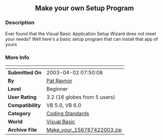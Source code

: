 ﻿<div align="center">

## Make your own Setup Program


</div>

### Description

Ever found that the Visual Basic Application Setup Wizard does not meet your needs? Well here's a basic setup program that can install that app of yours
 
### More Info
 


<span>             |<span>
---                |---
**Submitted On**   |2003-04-02 07:50:08
**By**             |[Pat Raynor](https://github.com/Planet-Source-Code/PSCIndex/blob/master/ByAuthor/pat-raynor.md)
**Level**          |Beginner
**User Rating**    |3.2 (16 globes from 5 users)
**Compatibility**  |VB 5\.0, VB 6\.0
**Category**       |[Coding Standards](https://github.com/Planet-Source-Code/PSCIndex/blob/master/ByCategory/coding-standards__1-43.md)
**World**          |[Visual Basic](https://github.com/Planet-Source-Code/PSCIndex/blob/master/ByWorld/visual-basic.md)
**Archive File**   |[Make\_your\_156787422003\.zip](https://github.com/Planet-Source-Code/pat-raynor-make-your-own-setup-program__1-44429/archive/master.zip)








